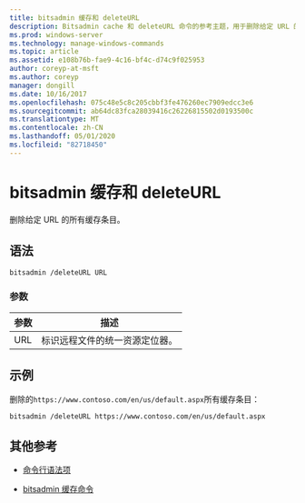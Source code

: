 ```yaml
---
title: bitsadmin 缓存和 deleteURL
description: Bitsadmin cache 和 deleteURL 命令的参考主题，用于删除给定 URL 的所有缓存条目。
ms.prod: windows-server
ms.technology: manage-windows-commands
ms.topic: article
ms.assetid: e108b76b-fae9-4c16-bf4c-d74c9f025953
author: coreyp-at-msft
ms.author: coreyp
manager: dongill
ms.date: 10/16/2017
ms.openlocfilehash: 075c48e5c8c205cbbf3fe476260ec7909edcc3e6
ms.sourcegitcommit: ab64dc83fca28039416c26226815502d0193500c
ms.translationtype: MT
ms.contentlocale: zh-CN
ms.lasthandoff: 05/01/2020
ms.locfileid: "82718450"
---
```

# <a name="bitsadmin-cache-and-deleteurl"></a>bitsadmin 缓存和 deleteURL

删除给定 URL 的所有缓存条目。

## <a name="syntax"></a>语法

```
bitsadmin /deleteURL URL
```

### <a name="parameters"></a>参数

| 参数 | 描述 |
| -------------- | -------------- |
| URL | 标识远程文件的统一资源定位器。 |

## <a name="examples"></a>示例

删除的`https://www.contoso.com/en/us/default.aspx`所有缓存条目：

```
bitsadmin /deleteURL https://www.contoso.com/en/us/default.aspx 
```

## <a name="additional-references"></a>其他参考

- [命令行语法项](command-line-syntax-key.md)

- [bitsadmin 缓存命令](bitsadmin-cache.md)

